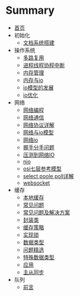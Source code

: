 # Summary

* [首页](README.md)
* 初始化
  * [文档系统搭建](文档系统搭建.md) 
* 操作系统
  *  [多路复用](操作系统/多路复用.md) 
  *   [进程线程协程中断](操作系统/进程线程协程中断.md) 
  *   [内存管理](操作系统/内存管理.md) 
  *   [内存与io](操作系统/内存与io.md) 
  *   [io模型的发展](操作系统/io模型的发展.md) 
  *   [io优化](操作系统/io优化.md) 
* 网络
  *  [网络编程](网络/网络编程.md) 
  *  [网络通信](网络/网络通信.md) 
  *  [网络协议详解](网络/网络协议详解.md) 
  *  [网络与io模型](网络/网络与io模型.md) 
  *  [网络io](网络/网络io.md) 
  *  [握手分手问题](网络/握手分手问题.md) 
  *  [压测到网络IO](网络/压测到网络IO.md) 
  *  [nio](网络/nio.md) 
  *  [osi七层参考模型](网络/osi七层参考模型.md) 
  *  [select,poole,poll详解](网络/select,poole,poll详解.md) 
  *  [websocket](网络/websocket.md) 
* 缓存
  *  [本地缓存](缓存/本地缓存.md) 
  *  [常见问题](缓存/常见问题.md) 
  *  [常见问题及解决方案](缓存/常见问题及解决方案.md) 
  *  [封装类](缓存/封装类.md)  
  *  [缓存策略](缓存/缓存策略.md) 
  *  [实现锁](缓存/实现锁.md) 
  *  [数据类型](缓存/数据类型.md) 
  *  [问题精选](缓存/问题精选.md) 
  *  [特殊数据类型](缓存/特殊数据类型.md) 
  *  [应用](缓存/应用.md) 
  *  [主从同步](缓存/主从同步.md) 
* 队列
  * [前言](队列/README.md) 

